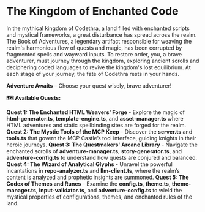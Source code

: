 # The Kingdom of Enchanted Code

In the mythical kingdom of Codethra, a land filled with enchanted scripts and mystical frameworks, a great disturbance has spread across the realm. The Book of Adventures, a legendary artifact responsible for weaving the realm's harmonious flow of quests and magic, has been corrupted by fragmented spells and wayward inputs. To restore order, you, a brave adventurer, must journey through the kingdom, exploring ancient scrolls and deciphering coded languages to revive the kingdom's lost equilibrium. At each stage of your journey, the fate of Codethra rests in your hands. 

**Adventure Awaits** – Choose your quest wisely, brave adventurer!

**🗺️ Available Quests:**

**Quest 1: The Enchanted HTML Weavers' Forge** - Explore the magic of **html-generator.ts**, **template-engine.ts**, and **asset-manager.ts** where HTML adventures and static spellbinding sites are forged for the realm.
**Quest 2: The Mystic Tools of the MCP Keep** - Discover the **server.ts** and **tools.ts** that govern the MCP Castle’s tool interface, guiding knights in their heroic journeys.
**Quest 3: The Questmakers' Arcane Library** - Navigate the enchanted scrolls of **adventure-manager.ts**, **story-generator.ts**, and **adventure-config.ts** to understand how quests are conjured and balanced.
**Quest 4: The Wizard of Analytical Glyphs** - Unravel the powerful incantations in **repo-analyzer.ts** and **llm-client.ts**, where the realm’s content is analyzed and prophetic insights are summoned.
**Quest 5: The Codex of Themes and Runes** - Examine the **config.ts**, **theme.ts**, **theme-manager.ts**, **input-validator.ts**, and **adventure-config.ts** to wield the mystical properties of configurations, themes, and enchanted rules of the land.
